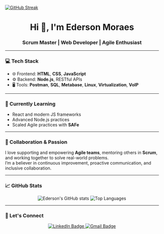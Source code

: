 <a href="https://git.io/streak-stats"><img src="https://github-readme-streak-stats.herokuapp.com?user=ederson-moraes&theme=shades-of-purple&card_width=540&card_height=250" alt="GitHub Streak" /></a>

<h1 align="center">Hi 👋, I'm Ederson Moraes</h1>
<h3 align="center">Scrum Master | Web Developer | Agile Enthusiast</h3>

---

### 💻 Tech Stack
- 🌐 Frontend: **HTML**, **CSS**, **JavaScript**
- ⚙️ Backend: **Node.js**, RESTful APIs
- 🖥️ Tools: **Postman**, **SQL**, **Metabase**, **Linux**, **Virtualization**, **VoIP**

---

### 🧠 Currently Learning
- React and modern JS frameworks
- Advanced Node.js practices
- Scaled Agile practices with **SAFe**

---

### 🤝 Collaboration & Passion
I love supporting and empowering **Agile teams**, mentoring others in **Scrum**, and working together to solve real-world problems.  
I’m a believer in continuous improvement, proactive communication, and inclusive collaboration.

---

### 📈 GitHub Stats

<p align="center">
  <img src="https://github-readme-stats.vercel.app/api?username=ederson-moraes&show_icons=true&theme=radical" alt="Ederson's GitHub stats" />
  <img src="https://github-readme-stats.vercel.app/api/top-langs/?username=ederson-moraes&layout=compact&theme=radical" alt="Top Languages" />
</p>

---

### 🔗 Let's Connect

<p align="center">
  <a href="https://www.linkedin.com/in/edersonisraelmoraes/" target="_blank">
    <img src="https://img.shields.io/badge/LinkedIn-Ederson%20Moraes-0077B5?style=for-the-badge&logo=linkedin&logoColor=white" alt="LinkedIn Badge"/>
  </a>
  <a href="mailto:eder.israrel.moraes@gmail.com">
    <img src="https://img.shields.io/badge/Gmail-eder.israrel.moraes@gmail.com-D14836?style=for-the-badge&logo=gmail&logoColor=white" alt="Gmail Badge"/>
  </a>
</p>
